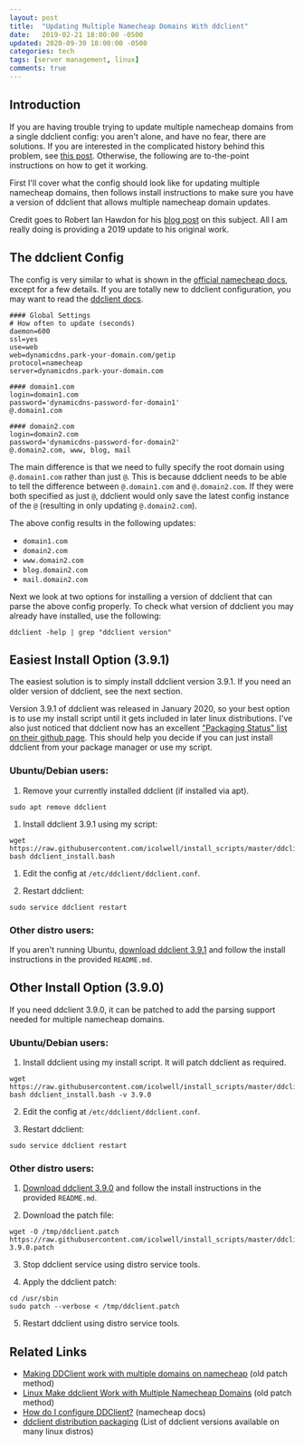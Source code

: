 ```yaml
---
layout: post
title:  "Updating Multiple Namecheap Domains With ddclient"
date:   2019-02-21 18:00:00 -0500
updated: 2020-09-30 18:00:00 -0500
categories: tech
tags: [server management, linux]
comments: true
---
```

## Introduction

If you are having trouble trying to update multiple namecheap domains from a single ddclient config: you aren't alone, and have no fear, there are solutions.
If you are interested in the complicated history behind this problem, see [this post](updating-multiple-namecheap-domains-with-ddclient-a-history).
Otherwise, the following are to-the-point instructions on how to get it working.

First I'll cover what the config should look like for updating multiple namecheap domains, then follows install instructions to make sure you have a version of ddclient that allows multiple namecheap domain updates.

Credit goes to Robert Ian Hawdon for his [blog post](https://robertianhawdon.me.uk/2010/09/03/making-ddclient-work-with-multiple-domains-on-namecheap/) on this subject.
All I am really doing is providing a 2019 update to his original work.

## The ddclient Config

The config is very similar to what is shown in the [official namecheap docs](https://www.namecheap.com/support/knowledgebase/article.aspx/583/11/how-do-i-configure-ddclient), except for a few details.
If you are totally new to ddclient configuration, you may want to read the [ddclient docs](https://sourceforge.net/p/ddclient/wiki/usage/).

```
#### Global Settings
# How often to update (seconds)
daemon=600
ssl=yes
use=web
web=dynamicdns.park-your-domain.com/getip
protocol=namecheap
server=dynamicdns.park-your-domain.com

#### domain1.com
login=domain1.com
password='dynamicdns-password-for-domain1'
@.domain1.com

#### domain2.com
login=domain2.com
password='dynamicdns-password-for-domain2'
@.domain2.com, www, blog, mail
```

The main difference is that we need to fully specify the root domain using `@.domain1.com` rather than just `@`.
This is because ddclient needs to be able to tell the difference between `@.domain1.com` and `@.domain2.com`.
If they were both specified as just `@`, ddclient would only save the latest config instance of the `@` (resulting in only updating `@.domain2.com`).

The above config results in the following updates:
- `domain1.com`
- `domain2.com`
- `www.domain2.com`
- `blog.domain2.com`
- `mail.domain2.com`

Next we look at two options for installing a version of ddclient that can parse the above config properly.
To check what version of ddclient you may already have installed, use the following:
```
ddclient -help | grep "ddclient version"
```

## Easiest Install Option (3.9.1)
The easiest solution is to simply install ddclient version 3.9.1.
If you need an older version of ddclient, see the next section.

Version 3.9.1 of ddclient was released in January 2020, so your best option is to use my install script until it gets included in later linux distributions.
I've also just noticed that ddclient now has an excellent ["Packaging Status" list on their github page](https://github.com/ddclient/ddclient#distribution-package). This should help you decide if you can just install ddclient from your package manager or use my script.

### Ubuntu/Debian users:

1. Remove your currently installed ddclient (if installed via apt).
```
sudo apt remove ddclient
```

1. Install ddclient 3.9.1 using my script:
```
wget https://raw.githubusercontent.com/icolwell/install_scripts/master/ddclient_install.bash
bash ddclient_install.bash
```

1. Edit the config at `/etc/ddclient/ddclient.conf`.

1. Restart ddclient:
```
sudo service ddclient restart
```

### Other distro users:

If you aren't running Ubuntu, [download ddclient 3.9.1](https://github.com/ddclient/ddclient/archive/v3.9.1.tar.gz) and follow the install instructions in the provided `README.md`.

## Other Install Option (3.9.0)
If you need ddclient 3.9.0, it can be patched to add the parsing support needed for multiple namecheap domains.

### Ubuntu/Debian users:

1. Install ddclient using my install script. It will patch ddclient as required.
```
wget https://raw.githubusercontent.com/icolwell/install_scripts/master/ddclient_install.bash
bash ddclient_install.bash -v 3.9.0
```

2. Edit the config at `/etc/ddclient/ddclient.conf`.

3. Restart ddclient:
```
sudo service ddclient restart
```

### Other distro users:

1. [Download ddclient 3.9.0](https://github.com/ddclient/ddclient/archive/v3.9.0.tar.gz) and follow the install instructions in the provided `README.md`.

2. Download the patch file:
```
wget -O /tmp/ddclient.patch https://raw.githubusercontent.com/icolwell/install_scripts/master/ddclient-3.9.0.patch
```

3. Stop ddclient service using distro service tools.

4. Apply the ddclient patch:
```
cd /usr/sbin
sudo patch --verbose < /tmp/ddclient.patch
```

5. Restart ddclient using distro service tools.

## Related Links
- [Making DDClient work with multiple domains on namecheap](https://robertianhawdon.me.uk/2010/09/03/making-ddclient-work-with-multiple-domains-on-namecheap/) (old patch method)
- [Linux Make ddclient Work with Multiple Namecheap Domains](https://thornelabs.blog/posts/linux-make-ddclient-work-with-multiple-namecheap-domains.html) (old patch method)
- [How do I configure DDClient?](https://www.namecheap.com/support/knowledgebase/article.aspx/583/11/how-do-i-configure-ddclient) (namecheap docs)
- [ddclient distribution packaging](https://github.com/ddclient/ddclient#distribution-package) (List of ddclient versions available on many linux distros)
